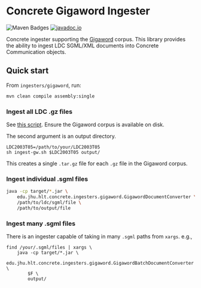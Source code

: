 # Concrete Gigaword Ingester
![Maven Badges](https://maven-badges.herokuapp.com/maven-central/edu.jhu.hlt/concrete-ingesters-gigaword/badge.svg)
[![javadoc.io](https://javadocio-badges.herokuapp.com/edu.jhu.hlt/concrete-ingesters-gigaword/badge.svg)](http://www.javadoc.io/doc/edu.jhu.hlt/concrete-ingesters-gigaword/)

Concrete ingester supporting the
[Gigaword](https://catalog.ldc.upenn.edu/LDC2003T05) corpus.  This
library provides the ability to ingest LDC SGML/XML
documents into Concrete Communication objects.

## Quick start
From `ingesters/gigaword`, run:
```sh
mvn clean compile assembly:single
```

### Ingest all LDC .gz files
See [this script](ingest-gw.sh). Ensure the Gigaword corpus
is available on disk.

The second argument is an output directory.

``` shell
LDC2003T05=/path/to/your/LDC2003T05
sh ingest-gw.sh $LDC2003T05 output/
```

This creates a single `.tar.gz` file for each `.gz` file
in the Gigaword corpus.

### Ingest individual .sgml files

```sh
java -cp target/*.jar \
    edu.jhu.hlt.concrete.ingesters.gigaword.GigawordDocumentConverter \
    /path/to/ldc/sgml/file \
    /path/to/output/file
```

### Ingest many .sgml files
There is an ingester capable of taking in many `.sgml` paths
from `xargs`. e.g.,

``` shell
find /your/.sgml/files | xargs \
    java -cp target/*.jar \
        edu.jhu.hlt.concrete.ingesters.gigaword.GigawordBatchDocumentConverter \
        $F \
        output/
```
